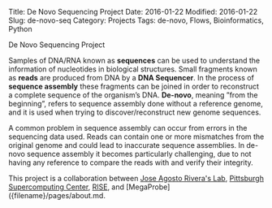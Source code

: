 Title: De Novo Sequencing Project
Date: 2016-01-22
Modified: 2016-01-22
Slug: de-novo-seq
Category: Projects
Tags: de-novo, Flows, Bioinformatics, Python

De Novo Sequencing Project

Samples of DNA/RNA known as **sequences** can be used to understand the information of nucleotides 
in biological structures. Small fragments known as **reads** are produced from DNA by a **DNA Sequencer**.
In the process of **sequence assembly** these fragments can be joined in order to reconstruct a 
complete sequence of the organism’s DNA. **De-novo**, meaning ”from the beginning”, refers to sequence
assembly done without a reference genome, and it is used when trying to discover/reconstruct new 
genome sequences.

A common problem in sequence assembly can occur from errors in the sequencing data used. Reads can contain
one or more mismatches from the original genome and could lead to inaccurate sequence assemblies. In 
de-novo sequence assembly it becomes particularly challenging, due to not having any reference to compare 
the reads with and verify their integrity.

This project is a collaboration between [Jose Agosto Rivera's Lab](https://www.researchgate.net/profile/Jose_Luis_Agosto), [Pittsburgh Supercomputing Center](http://psc.edu/), [RISE](http://brtcpr.com/rise/index.html), and [MegaProbe]({filename}/pages/about.md.
